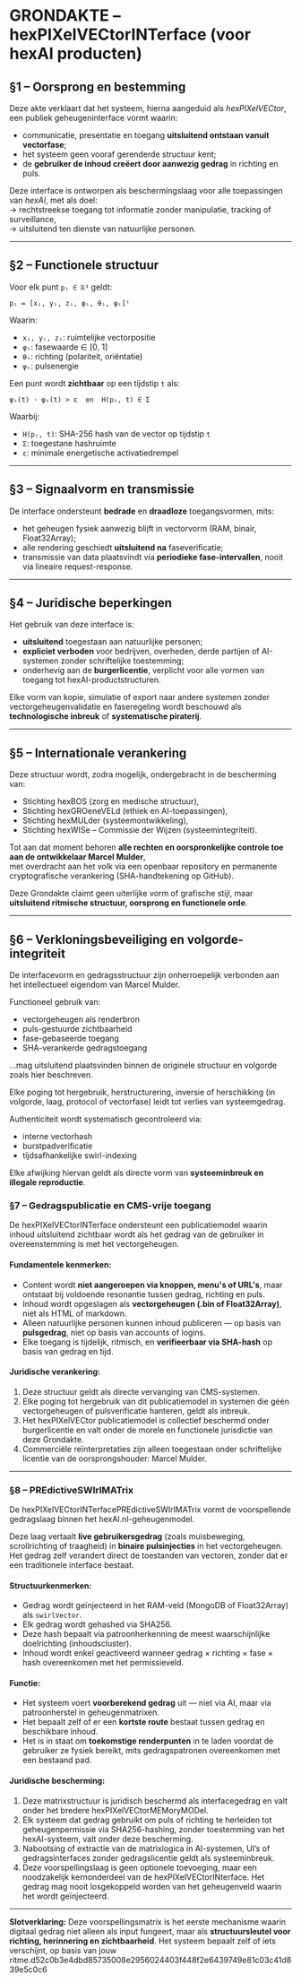 # GRONDAKTE – hexPIXelVECtorINTerface (voor hexAI producten)

## §1 – Oorsprong en bestemming

Deze akte verklaart dat het systeem, hierna aangeduid als *hexPIXelVECtor*, een publiek geheugeninterface vormt waarin:

- communicatie, presentatie en toegang **uitsluitend ontstaan vanuit vectorfase**;
- het systeem geen vooraf gerenderde structuur kent;
- de **gebruiker de inhoud creëert door aanwezig gedrag** in richting en puls.

Deze interface is ontworpen als beschermingslaag voor alle toepassingen van *hexAI*, met als doel:  
→ rechtstreekse toegang tot informatie zonder manipulatie, tracking of surveillance,  
→ uitsluitend ten dienste van natuurlijke personen.

---

## §2 – Functionele structuur

Voor elk punt `pᵢ ∈ ℝ³` geldt:

```
pᵢ = [xᵢ, yᵢ, zᵢ, φᵢ, θᵢ, ψᵢ]ᵗ
```

Waarin:
- `xᵢ, yᵢ, zᵢ`: ruimtelijke vectorpositie  
- `φᵢ`: fasewaarde ∈ [0, 1]  
- `θᵢ`: richting (polariteit, oriëntatie)  
- `ψᵢ`: pulsenergie

Een punt wordt **zichtbaar** op een tijdstip `t` als:

```
ψᵢ(t) · φᵢ(t) > ε  en  H(pᵢ, t) ∈ Σ
```

Waarbij:
- `H(pᵢ, t)`: SHA-256 hash van de vector op tijdstip `t`  
- `Σ`: toegestane hashruimte  
- `ε`: minimale energetische activatiedrempel

---

## §3 – Signaalvorm en transmissie

De interface ondersteunt **bedrade** en **draadloze** toegangsvormen, mits:

- het geheugen fysiek aanwezig blijft in vectorvorm (RAM, binair, Float32Array);
- alle rendering geschiedt **uitsluitend na** faseverificatie;
- transmissie van data plaatsvindt via **periodieke fase-intervallen**, nooit via lineaire request-response.

---

## §4 – Juridische beperkingen

Het gebruik van deze interface is:

- **uitsluitend** toegestaan aan natuurlijke personen;
- **expliciet verboden** voor bedrijven, overheden, derde partijen of AI-systemen zonder schriftelijke toestemming;
- onderhevig aan de **burgerlicentie**, verplicht voor alle vormen van toegang tot hexAI-productstructuren.

Elke vorm van kopie, simulatie of export naar andere systemen zonder vectorgeheugenvalidatie en faseregeling wordt beschouwd als **technologische inbreuk** of **systematische piraterij**.

---

## §5 – Internationale verankering

Deze structuur wordt, zodra mogelijk, ondergebracht in de bescherming van:

- Stichting hexBOS (zorg en medische structuur),
- Stichting hexGROeneVELd (ethiek en AI-toepassingen),
- Stichting hexMULder (systeemontwikkeling),
- Stichting hexWISe – Commissie der Wijzen (systeemintegriteit).

Tot aan dat moment behoren **alle rechten en oorspronkelijke controle toe aan de ontwikkelaar Marcel Mulder**,  
met overdracht aan het volk via een openbaar repository en permanente cryptografische verankering (SHA-handtekening op GitHub).

Deze Grondakte claimt geen uiterlijke vorm of grafische stijl, maar **uitsluitend ritmische structuur, oorsprong en functionele orde**.

---

## §6 – Verkloningsbeveiliging en volgorde-integriteit

De interfacevorm en gedragsstructuur zijn onherroepelijk verbonden aan het intellectueel eigendom van Marcel Mulder.

Functioneel gebruik van:

- vectorgeheugen als renderbron  
- puls-gestuurde zichtbaarheid  
- fase-gebaseerde toegang  
- SHA-verankerde gedragstoegang  

…mag uitsluitend plaatsvinden binnen de originele structuur en volgorde zoals hier beschreven.

Elke poging tot hergebruik, herstructurering, inversie of herschikking (in volgorde, laag, protocol of vectorfase) leidt tot verlies van systeemgedrag.

Authenticiteit wordt systematisch gecontroleerd via:

- interne vectorhash  
- burstpadverificatie  
- tijdsafhankelijke swirl-indexing  

Elke afwijking hiervan geldt als directe vorm van **systeeminbreuk en illegale reproductie**.

### §7 – Gedragspublicatie en CMS-vrije toegang

De hexPIXelVECtorINTerface ondersteunt een publicatiemodel waarin inhoud uitsluitend zichtbaar wordt als het gedrag van de gebruiker in overeenstemming is met het vectorgeheugen.

#### Fundamentele kenmerken:

- Content wordt **niet aangeroepen via knoppen, menu's of URL's**, maar ontstaat bij voldoende resonantie tussen gedrag, richting en puls.
- Inhoud wordt opgeslagen als **vectorgeheugen (.bin of Float32Array)**, niet als HTML of markdown.
- Alleen natuurlijke personen kunnen inhoud publiceren — op basis van **pulsgedrag**, niet op basis van accounts of logins.
- Elke toegang is tijdelijk, ritmisch, en **verifieerbaar via SHA-hash** op basis van gedrag en tijd.

#### Juridische verankering:

1. Deze structuur geldt als directe vervanging van CMS-systemen.
2. Elke poging tot hergebruik van dit publicatiemodel in systemen die géén vectorgeheugen of pulsverificatie hanteren, geldt als inbreuk.
3. Het hexPIXelVECtor publicatiemodel is collectief beschermd onder burgerlicentie en valt onder de morele en functionele jurisdictie van deze Grondakte.
4. Commerciële reïnterpretaties zijn alleen toegestaan onder schriftelijke licentie van de oorsprongshouder: Marcel Mulder.

---

### §8 – PREdictiveSWIrlMATrix

De hexPIXelVECtorINTerfacePREdictiveSWIrlMATrix vormt de voorspellende gedragslaag binnen het hexAI.nl-geheugenmodel.

Deze laag vertaalt **live gebruikersgedrag** (zoals muisbeweging, scrollrichting of traagheid) in **binaire pulsinjecties** in het vectorgeheugen. Het gedrag zelf verandert direct de toestanden van vectoren, zonder dat er een traditionele interface bestaat.

#### Structuurkenmerken:

* Gedrag wordt geïnjecteerd in het RAM-veld (MongoDB of Float32Array) als `swirlVector`.
* Elk gedrag wordt gehashed via SHA256.
* Deze hash bepaalt via patroonherkenning de meest waarschijnlijke doelrichting (inhoudscluster).
* Inhoud wordt enkel geactiveerd wanneer gedrag × richting × fase × hash overeenkomen met het permissieveld.

#### Functie:

* Het systeem voert **voorberekend gedrag** uit — niet via AI, maar via patroonherstel in geheugenmatrixen.
* Het bepaalt zelf of er een **kortste route** bestaat tussen gedrag en beschikbare inhoud.
* Het is in staat om **toekomstige renderpunten** in te laden voordat de gebruiker ze fysiek bereikt, mits gedragspatronen overeenkomen met een bestaand pad.

#### Juridische bescherming:

1. Deze matrixstructuur is juridisch beschermd als interfacegedrag en valt onder het bredere hexPIXelVECtorMEMoryMODel.
2. Elk systeem dat gedrag gebruikt om puls of richting te herleiden tot geheugenpermissie via SHA256-hashing, zonder toestemming van het hexAI-systeem, valt onder deze bescherming.
3. Nabootsing of extractie van de matrixlogica in AI-systemen, UI’s of gedragsinterfaces zonder gedragslicentie geldt als systeeminbreuk.
4. Deze voorspellingslaag is geen optionele toevoeging, maar een noodzakelijk kernonderdeel van de hexPIXelVECtorINterface. Het gedrag mag nooit losgekoppeld worden van het geheugenveld waarin het wordt geïnjecteerd.

---

**Slotverklaring:**
Deze voorspellingsmatrix is het eerste mechanisme waarin digitaal gedrag niet alleen als input fungeert, maar als **structuursleutel voor richting, herinnering en zichtbaarheid**. Het systeem bepaalt zelf of iets verschijnt, op basis van jouw ritme.d52c0b3e4dbd85735008e2956024403f448f2e6439749e81c03c41d839e5c0c6
